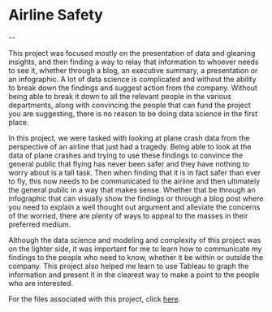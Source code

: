 # Airline Safety

--

This project was focused mostly on the presentation of data and gleaning insights, and then finding a way to relay that information to whoever needs to see it, whether through a blog, an executive summary, a presentation or an infographic. A lot of data science is complicated and without the ability to break down the findings and suggest action from the company. Without being able to break it down to all the relevant people in the various departments, along with convincing the people that can fund the project you are suggesting, there is no reason to be doing data science in the first place.


In this project, we were tasked with looking at plane crash data from the perspective of an airline that just had a tragedy. Being able to look at the data of plane crashes and trying to use these findings to convince the general public that flying has never been safer and they have nothing to worry about is a tall task. Then when finding that it is in fact safer than ever to fly, this now needs to be communicated to the airline and then ultimately the general public in a way that makes sense. Whether that be through an infographic that can visually show the findings or through a blog post where you need to explain a well thought out argument and alleviate the concerns of the worried, there are plenty of ways to appeal to the masses in their preferred medium. 
    
    
Although the data science and modeling and complexity of this project was on the lighter side, it was important for me to learn how to communicate my findings to the people who need to know, whether it be within or outside the company. This project also helped me learn to use Tableau to graph the information and present it in the clearest way to make a point to the people who are interested. 
    
    
For the files associated with this project, click <a href="https://github.com/CanOpenerInACan/DSC_Projects/tree/main/Airline%20Safety">here</a>.
